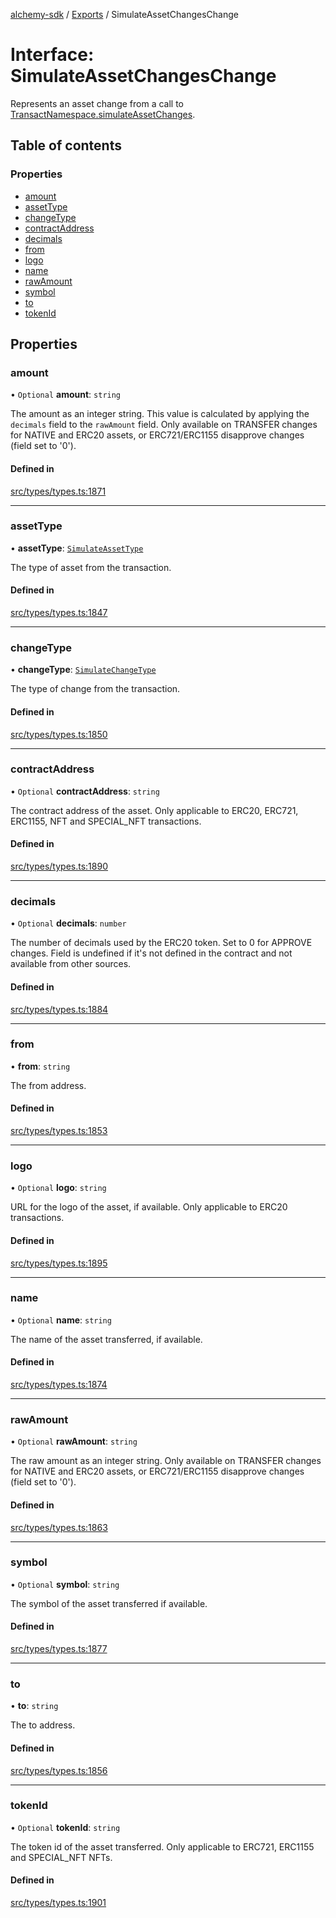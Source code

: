 [alchemy-sdk](../README.md) / [Exports](../modules.md) / SimulateAssetChangesChange

# Interface: SimulateAssetChangesChange

Represents an asset change from a call to
[TransactNamespace.simulateAssetChanges](../classes/TransactNamespace.md#simulateassetchanges).

## Table of contents

### Properties

- [amount](SimulateAssetChangesChange.md#amount)
- [assetType](SimulateAssetChangesChange.md#assettype)
- [changeType](SimulateAssetChangesChange.md#changetype)
- [contractAddress](SimulateAssetChangesChange.md#contractaddress)
- [decimals](SimulateAssetChangesChange.md#decimals)
- [from](SimulateAssetChangesChange.md#from)
- [logo](SimulateAssetChangesChange.md#logo)
- [name](SimulateAssetChangesChange.md#name)
- [rawAmount](SimulateAssetChangesChange.md#rawamount)
- [symbol](SimulateAssetChangesChange.md#symbol)
- [to](SimulateAssetChangesChange.md#to)
- [tokenId](SimulateAssetChangesChange.md#tokenid)

## Properties

### amount

• `Optional` **amount**: `string`

The amount as an integer string. This value is calculated by applying the
`decimals` field to the `rawAmount` field. Only available on TRANSFER
changes for NATIVE and ERC20 assets, or ERC721/ERC1155 disapprove changes
(field set to '0').

#### Defined in

[src/types/types.ts:1871](https://github.com/alchemyplatform/alchemy-sdk-js/blob/a8bc079/src/types/types.ts#L1871)

___

### assetType

• **assetType**: [`SimulateAssetType`](../enums/SimulateAssetType.md)

The type of asset from the transaction.

#### Defined in

[src/types/types.ts:1847](https://github.com/alchemyplatform/alchemy-sdk-js/blob/a8bc079/src/types/types.ts#L1847)

___

### changeType

• **changeType**: [`SimulateChangeType`](../enums/SimulateChangeType.md)

The type of change from the transaction.

#### Defined in

[src/types/types.ts:1850](https://github.com/alchemyplatform/alchemy-sdk-js/blob/a8bc079/src/types/types.ts#L1850)

___

### contractAddress

• `Optional` **contractAddress**: `string`

The contract address of the asset. Only applicable to ERC20, ERC721,
ERC1155, NFT and SPECIAL_NFT transactions.

#### Defined in

[src/types/types.ts:1890](https://github.com/alchemyplatform/alchemy-sdk-js/blob/a8bc079/src/types/types.ts#L1890)

___

### decimals

• `Optional` **decimals**: `number`

The number of decimals used by the ERC20 token. Set to 0 for APPROVE
changes. Field is undefined if it's not defined in the contract and not
available from other sources.

#### Defined in

[src/types/types.ts:1884](https://github.com/alchemyplatform/alchemy-sdk-js/blob/a8bc079/src/types/types.ts#L1884)

___

### from

• **from**: `string`

The from address.

#### Defined in

[src/types/types.ts:1853](https://github.com/alchemyplatform/alchemy-sdk-js/blob/a8bc079/src/types/types.ts#L1853)

___

### logo

• `Optional` **logo**: `string`

URL for the logo of the asset, if available. Only applicable to ERC20 transactions.

#### Defined in

[src/types/types.ts:1895](https://github.com/alchemyplatform/alchemy-sdk-js/blob/a8bc079/src/types/types.ts#L1895)

___

### name

• `Optional` **name**: `string`

The name of the asset transferred, if available.

#### Defined in

[src/types/types.ts:1874](https://github.com/alchemyplatform/alchemy-sdk-js/blob/a8bc079/src/types/types.ts#L1874)

___

### rawAmount

• `Optional` **rawAmount**: `string`

The raw amount as an integer string. Only available on TRANSFER changes for
NATIVE and ERC20 assets, or ERC721/ERC1155 disapprove changes (field set to
'0').

#### Defined in

[src/types/types.ts:1863](https://github.com/alchemyplatform/alchemy-sdk-js/blob/a8bc079/src/types/types.ts#L1863)

___

### symbol

• `Optional` **symbol**: `string`

The symbol of the asset transferred if available.

#### Defined in

[src/types/types.ts:1877](https://github.com/alchemyplatform/alchemy-sdk-js/blob/a8bc079/src/types/types.ts#L1877)

___

### to

• **to**: `string`

The to address.

#### Defined in

[src/types/types.ts:1856](https://github.com/alchemyplatform/alchemy-sdk-js/blob/a8bc079/src/types/types.ts#L1856)

___

### tokenId

• `Optional` **tokenId**: `string`

The token id of the asset transferred. Only applicable to ERC721,
ERC1155 and SPECIAL_NFT NFTs.

#### Defined in

[src/types/types.ts:1901](https://github.com/alchemyplatform/alchemy-sdk-js/blob/a8bc079/src/types/types.ts#L1901)
